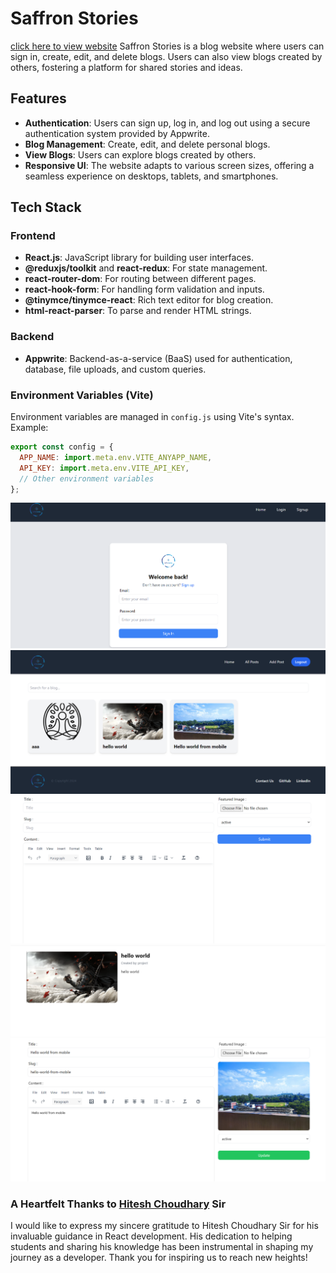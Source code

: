 # Saffron Stories
[click here to view website](https://saffron-stories.vercel.app/)
Saffron Stories is a blog website where users can sign in, create, edit, and delete blogs. Users can also view blogs created by others, fostering a platform for shared stories and ideas.

## Features

- **Authentication**: Users can sign up, log in, and log out using a secure authentication system provided by Appwrite.
- **Blog Management**: Create, edit, and delete personal blogs.
- **View Blogs**: Users can explore blogs created by others.
- **Responsive UI**: The website adapts to various screen sizes, offering a seamless experience on desktops, tablets, and smartphones.

## Tech Stack

### Frontend

- **React.js**: JavaScript library for building user interfaces.
- **@reduxjs/toolkit** and **react-redux**: For state management.
- **react-router-dom**: For routing between different pages.
- **react-hook-form**: For handling form validation and inputs.
- **@tinymce/tinymce-react**: Rich text editor for blog creation.
- **html-react-parser**: To parse and render HTML strings.

### Backend

- **Appwrite**: Backend-as-a-service (BaaS) used for authentication, database, file uploads, and custom queries.

### Environment Variables (Vite)
Environment variables are managed in `config.js` using Vite's syntax. Example:

```js
export const config = {
  APP_NAME: import.meta.env.VITE_ANYAPP_NAME,
  API_KEY: import.meta.env.VITE_API_KEY,
  // Other environment variables
};
```
![Alt text](./Screenshot%202024-10-09%20225510.png)
![Alt text](./Screenshot%202024-10-09%20225534.png)
![Alt text](./Screenshot%202024-10-09%20225549.png)
![Alt text](./Screenshot%202024-10-09%20225603.png)
![Alt text](./Screenshot%202024-10-09%20225639.png)


### A Heartfelt Thanks to [Hitesh Choudhary](https://github.com/hiteshchoudhary) Sir

I would like to express my sincere gratitude to Hitesh Choudhary Sir for his invaluable guidance in React development. His dedication to helping students and sharing his knowledge has been instrumental in shaping my journey as a developer. Thank you for inspiring us to reach new heights!


